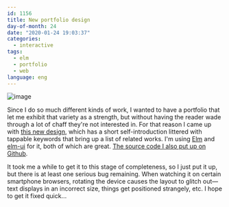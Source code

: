 ```yaml
---
id: 1156
title: New portfolio design
day-of-month: 24
date: "2020-01-24 19:03:37"
categories:
  - interactive
tags:
  - elm
  - portfolio
  - web
language: eng
---
```


![image](/files/2020/01-new-portfolio-design/portfolio.png)

Since I do so much different kinds of work, I wanted to have a portfolio that let me exhibit that variety as a strength, but without having the reader wade through a lot of chaff they're not interested in. For that reason I came up with [this new design](http://agj.cl/portfolio/), which has a short self-introduction littered with tappable keywords that bring up a list of related works. I'm using [Elm](https://elm-lang.org/) and [elm-ui](https://github.com/mdgriffith/elm-ui) for it, both of which are great. [The source code I also put up on Github](https://github.com/agj/portfolio).

It took me a while to get it to this stage of completeness, so I just put it up, but there is at least one serious bug remaining. When watching it on certain smartphone browsers, rotating the device causes the layout to glitch out—text displays in an incorrect size, things get positioned strangely, etc. I hope to get it fixed quick…
